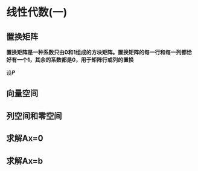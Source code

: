 
# 线性代数(一)


## 置换矩阵

**置换矩阵是一种系数只由0和1组成的方块矩阵。置换矩阵的每一行和每一列都恰好有一个1，其余的系数都是0，用于矩阵行或列的置换**  

设***P***

## 向量空间

## 列空间和零空间

## 求解Ax=0

## 求解Ax=b

